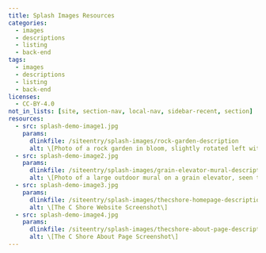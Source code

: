 ```yaml
---
title: Splash Images Resources
categories:
  - images
  - descriptions
  - listing
  - back-end
tags:
  - images
  - descriptions
  - listing
  - back-end
licenses:
  - CC-BY-4.0
not_in_lists: [site, section-nav, local-nav, sidebar-recent, section]
resources:
  - src: splash-demo-image1.jpg
    params:
      dlinkfile: /siteentry/splash-images/rock-garden-description
      alt: \[Photo of a rock garden in bloom, slightly rotated left with a whie border\]
  - src: splash-demo-image2.jpg
    params:
      dlinkfile: /siteentry/splash-images/grain-elevator-mural-description
      alt: \[Photo of a large outdoor mural on a grain elevator, seen through trees and hydro wires\]
  - src: splash-demo-image3.jpg
    params:
      dlinkfile: /siteentry/splash-images/thecshore-homepage-description
      alt: \[The C Shore Website Screenshot\]
  - src: splash-demo-image4.jpg
    params:
      dlinkfile: /siteentry/splash-images/thecshore-about-page-description
      alt: \[The C Shore About Page Screenshot\]
---
```

